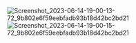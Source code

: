 ![Screenshot_2023-06-14-19-00-13-72_9b802e6f59eebfadb93b18d42bc2bd21](https://github.com/amitshr6779/Devops-Learnings/assets/84858868/7afab836-1560-4a4d-9cb9-cd472ae1b2ae)
![Screenshot_2023-06-14-19-00-15-72_9b802e6f59eebfadb93b18d42bc2bd21](https://github.com/amitshr6779/Devops-Learnings/assets/84858868/c92820e4-ae10-4f58-ab8b-40abd77b0d13)
